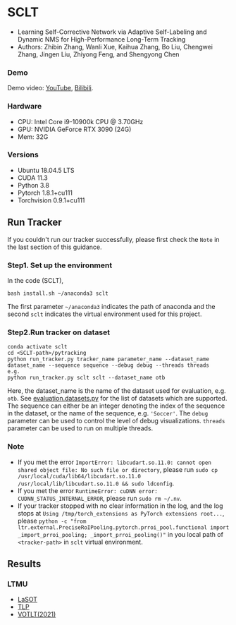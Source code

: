 # SCLT
- Learning Self-Corrective Network via Adaptive Self-Labeling and Dynamic NMS for High-Performance Long-Term Tracking
- Authors: Zhibin Zhang, Wanli Xue, Kaihua Zhang, Bo Liu, Chengwei Zhang, Jingen Liu, Zhiyong Feng, and Shengyong Chen



### Demo
Demo video: [YouTube](https://youtu.be/b_4Yi5r3kGM), [Bilibili](https://www.bilibili.com/video/BV1YS4y1U7sT?share_source=copy_web).


### Hardware
- CPU: Intel Core i9-10900k CPU @ 3.70GHz
- GPU: NVIDIA GeForce RTX 3090 (24G)
- Mem: 32G

### Versions
- Ubuntu 18.04.5 LTS
- CUDA 11.3
- Python 3.8
- Pytorch 1.8.1+cu111
- Torchvision 0.9.1+cu111

## Run Tracker
If you couldn't run our tracker successfully, please first check the `Note` in the last section of this guidance. 

### Step1. Set up the environment
In the code (SCLT),
```
bash install.sh ~/anaconda3 sclt
```
The first parameter `~/anaconda3` indicates the path of anaconda and the second `sclt` indicates the virtual environment used for this project.

### Step2.Run tracker on dataset
```
conda activate sclt
cd <SCLT-path>/pytracking
python run_tracker.py tracker_name parameter_name --dataset_name dataset_name --sequence sequence --debug debug --threads threads
e.g.
python run_tracker.py sclt sclt --dataset_name otb 
```
Here, the dataset_name is the name of the dataset used for evaluation, e.g. ```otb```. See [evaluation.datasets.py](evaluation/datasets.py) for the list of datasets which are supported. The sequence can either be an integer denoting the index of the sequence in the dataset, or the name of the sequence, e.g. ```'Soccer'```.
The ```debug``` parameter can be used to control the level of debug visualizations. ```threads``` parameter can be used to run on multiple threads.

### Note
- If you met the error `ImportError: libcudart.so.11.0: cannot open shared object file: No such file or directory`, please run `sudo cp /usr/local/cuda/lib64/libcudart.so.11.0 /usr/local/lib/libcudart.so.11.0 && sudo ldconfig`.
- If you met the error `RuntimeError: cuDNN error: CUDNN_STATUS_INTERNAL_ERROR`, please run `sudo rm ~/.nv`.
- If your tracker stopped with no clear information in the log, and the log stops at `Using /tmp/torch_extensions as PyTorch extensions root...`, please `python -c "from ltr.external.PreciseRoIPooling.pytorch.prroi_pool.functional import _import_prroi_pooling; _import_prroi_pooling()"` in you local path of `<tracker-path>` in `sclt` virtual environment.


## Results
### LTMU
- [LaSOT](https://drive.google.com/file/d/1j4WuhAbWp7JK9kHeuVbKBE_O3lywuOCR/view?usp=sharing)
- [TLP](https://drive.google.com/file/d/1MffQG5n8mBj-6_-nLIhd6nTCHoJ6bYLE/view?usp=sharing)
- [VOTLT(2021)](https://drive.google.com/file/d/1wfMeYNpwRKy_4DDANRREpFZrAyJxLHri/view?usp=sharing)


